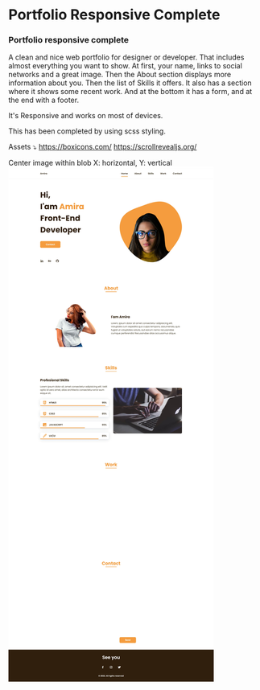 # Portfolio Responsive Complete

### Portfolio responsive complete
A clean and nice web portfolio for designer or developer. That includes almost everything you want to show. At first, your name, links to social networks and a great image. Then the About section displays more information about you. Then the list of Skills it offers. It also has a section where it shows some recent work. And at the bottom it has a form, and at the end with a footer.

It's Responsive and works on most of devices.

This has been completed by using scss styling.

Assets ⤵️ 
https://boxicons.com/
https://scrollrevealjs.org/

Center image within blob
X: horizontal, Y: vertical
![preview img](/preview.jpeg)

